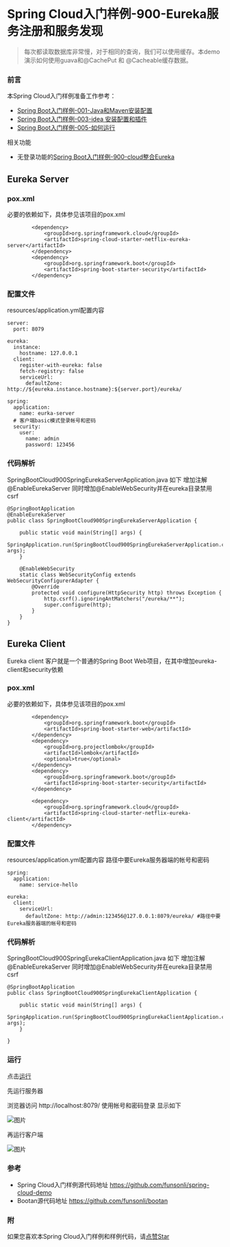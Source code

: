 # Spring Cloud入门样例-900-Eureka服务注册和服务发现

> 每次都读取数据库非常慢，对于相同的查询，我们可以使用缓存。本demo演示如何使用guava和@CachePut 和 @Cacheable缓存数据。

### 前言

本Spring Cloud入门样例准备工作参考：

- [Spring Boot入门样例-001-Java和Maven安装配置](https://github.com/funsonli/spring-boot-demo/blob/master/doc/spring-boot-demo-001-java.md)
- [Spring Boot入门样例-003-idea 安装配置和插件](https://github.com/funsonli/spring-boot-demo/blob/master/doc/spring-boot-demo-003-idea.md)
- [Spring Boot入门样例-005-如何运行](https://github.com/funsonli/spring-boot-demo/blob/master/doc/spring-boot-demo-005-run.md)

相关功能
- 无登录功能的[Spring Boot入门样例-900-cloud整合Eureka](https://github.com/funsonli/spring-boot-demo/tree/master/spring-boot-demo-120-ehcache-cache)

## Eureka Server
### pox.xml
必要的依赖如下，具体参见该项目的pox.xml
```
        <dependency>
            <groupId>org.springframework.cloud</groupId>
            <artifactId>spring-cloud-starter-netflix-eureka-server</artifactId>
        </dependency>
        <dependency>
            <groupId>org.springframework.boot</groupId>
            <artifactId>spring-boot-starter-security</artifactId>
        </dependency>
```

### 配置文件

resources/application.yml配置内容
```
server:
  port: 8079

eureka:
  instance:
    hostname: 127.0.0.1
  client:
    register-with-eureka: false
    fetch-registry: false
    serviceUrl:
      defaultZone: http://${eureka.instance.hostname}:${server.port}/eureka/

spring:
  application:
    name: eurka-server
  # 客户端basic模式登录帐号和密码
  security:
    user:
      name: admin
      password: 123456
```


### 代码解析


SpringBootCloud900SpringEurekaServerApplication.java 如下 增加注解@EnableEurekaServer 同时增加@EnableWebSecurity并在eureka目录禁用csrf
```
@SpringBootApplication
@EnableEurekaServer
public class SpringBootCloud900SpringEurekaServerApplication {

    public static void main(String[] args) {
        SpringApplication.run(SpringBootCloud900SpringEurekaServerApplication.class, args);
    }

    @EnableWebSecurity
    static class WebSecurityConfig extends WebSecurityConfigurerAdapter {
        @Override
        protected void configure(HttpSecurity http) throws Exception {
            http.csrf().ignoringAntMatchers("/eureka/**");
            super.configure(http);
        }
    }
}
```

## Eureka Client
Eureka client 客户就是一个普通的Spring Boot Web项目，在其中增加eureka-client和security依赖

### pox.xml
必要的依赖如下，具体参见该项目的pox.xml
```
        <dependency>
            <groupId>org.springframework.boot</groupId>
            <artifactId>spring-boot-starter-web</artifactId>
        </dependency>
        <dependency>
            <groupId>org.projectlombok</groupId>
            <artifactId>lombok</artifactId>
            <optional>true</optional>
        </dependency>
        <dependency>
            <groupId>org.springframework.boot</groupId>
            <artifactId>spring-boot-starter-security</artifactId>
        </dependency>

        <dependency>
            <groupId>org.springframework.cloud</groupId>
            <artifactId>spring-cloud-starter-netflix-eureka-client</artifactId>
        </dependency>
```

### 配置文件

resources/application.yml配置内容 路径中要Eureka服务器端的帐号和密码
```
spring:
  application:
    name: service-hello

eureka:
  client:
    serviceUrl:
      defaultZone: http://admin:123456@127.0.0.1:8079/eureka/ #路径中要Eureka服务器端的帐号和密码

```


### 代码解析


SpringBootCloud900SpringEurekaClientApplication.java 如下 增加注解@EnableEurekaServer 同时增加@EnableWebSecurity并在eureka目录禁用csrf
```
@SpringBootApplication
public class SpringBootCloud900SpringEurekaClientApplication {

    public static void main(String[] args) {
        SpringApplication.run(SpringBootCloud900SpringEurekaClientApplication.class, args);
    }

}

```

### 运行

点击[运行](https://github.com/funsonli/spring-boot-demo/blob/master/doc/spring-boot-demo-005-run.md)

先运行服务器

浏览器访问 http://localhost:8079/ 使用帐号和密码登录 显示如下

![图片](https://raw.githubusercontent.com/funsonli/spring-boot-demo/master/doc/images/spring-boot-cloud-900-eureka-01.png?raw=true)


再运行客户端

![图片](https://raw.githubusercontent.com/funsonli/spring-boot-demo/master/doc/images/spring-boot-cloud-900-eureka-03.png?raw=true)


### 参考
- Spring Cloud入门样例源代码地址 https://github.com/funsonli/spring-cloud-demo
- Bootan源代码地址 https://github.com/funsonli/bootan


### 附
如果您喜欢本Spring Cloud入门样例和样例代码，请[点赞Star](https://github.com/funsonli/spring-cloud-demo)

